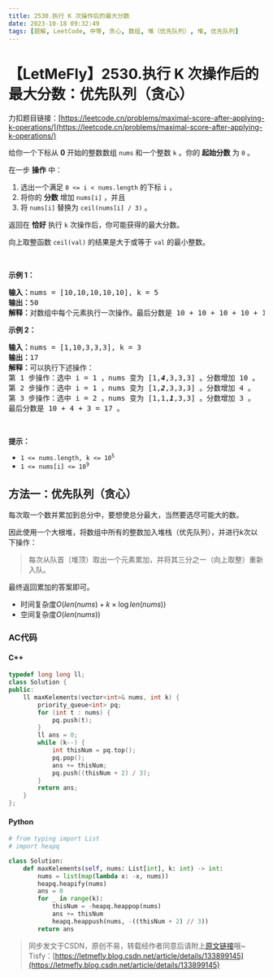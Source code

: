 ```yaml
---
title: 2530.执行 K 次操作后的最大分数
date: 2023-10-18 09:32:49
tags: [题解, LeetCode, 中等, 贪心, 数组, 堆（优先队列）, 堆, 优先队列]
---
```


# 【LetMeFly】2530.执行 K 次操作后的最大分数：优先队列（贪心）

力扣题目链接：[https://leetcode.cn/problems/maximal-score-after-applying-k-operations/](https://leetcode.cn/problems/maximal-score-after-applying-k-operations/)

<p>给你一个下标从 <strong>0</strong> 开始的整数数组 <code>nums</code> 和一个整数 <code>k</code> 。你的 <strong>起始分数</strong> 为 <code>0</code> 。</p>

<p>在一步 <strong>操作</strong> 中：</p>

<ol>
	<li>选出一个满足 <code>0 &lt;= i &lt; nums.length</code> 的下标 <code>i</code> ，</li>
	<li>将你的 <strong>分数</strong> 增加 <code>nums[i]</code> ，并且</li>
	<li>将 <code>nums[i]</code> 替换为 <code>ceil(nums[i] / 3)</code> 。</li>
</ol>

<p>返回在 <strong>恰好</strong> 执行 <code>k</code> 次操作后，你可能获得的最大分数。</p>

<p>向上取整函数 <code>ceil(val)</code> 的结果是大于或等于 <code>val</code> 的最小整数。</p>

<p>&nbsp;</p>

<p><strong>示例 1：</strong></p>

<pre>
<strong>输入：</strong>nums = [10,10,10,10,10], k = 5
<strong>输出：</strong>50
<strong>解释：</strong>对数组中每个元素执行一次操作。最后分数是 10 + 10 + 10 + 10 + 10 = 50 。
</pre>

<p><strong>示例 2：</strong></p>

<pre>
<strong>输入：</strong>nums = [1,10,3,3,3], k = 3
<strong>输出：</strong>17
<strong>解释：</strong>可以执行下述操作：
第 1 步操作：选中 i = 1 ，nums 变为 [1,<em><strong>4</strong></em>,3,3,3] 。分数增加 10 。
第 2 步操作：选中 i = 1 ，nums 变为 [1,<em><strong>2</strong></em>,3,3,3] 。分数增加 4 。
第 3 步操作：选中 i = 2 ，nums 变为 [1,1,<em><strong>1</strong></em>,3,3] 。分数增加 3 。
最后分数是 10 + 4 + 3 = 17 。
</pre>

<p>&nbsp;</p>

<p><strong>提示：</strong></p>

<ul>
	<li><code>1 &lt;= nums.length, k &lt;= 10<sup>5</sup></code></li>
	<li><code>1 &lt;= nums[i] &lt;= 10<sup>9</sup></code></li>
</ul>


    
## 方法一：优先队列（贪心）

每次取一个数并累加到总分中，要想使总分最大，当然要选尽可能大的数。

因此使用一个大根堆，将数组中所有的整数加入堆栈（优先队列），并进行$k$次以下操作：

> 每次从队首（堆顶）取出一个元素累加，并将其三分之一（向上取整）重新入队。

最终返回累加的答案即可。

+ 时间复杂度$O(len(nums) + k\times \log len(nums))$
+ 空间复杂度$O(len(nums))$

### AC代码

#### C++

```cpp
typedef long long ll;
class Solution {
public:
    ll maxKelements(vector<int>& nums, int k) {
        priority_queue<int> pq;
        for (int t : nums) {
            pq.push(t);
        }
        ll ans = 0;
        while (k--) {
            int thisNum = pq.top();
            pq.pop();
            ans += thisNum;
            pq.push((thisNum + 2) / 3);
        }
        return ans;
    }
};
```

#### Python

```python
# from typing import List
# import heapq

class Solution:
    def maxKelements(self, nums: List[int], k: int) -> int:
        nums = list(map(lambda x: -x, nums))
        heapq.heapify(nums)
        ans = 0
        for _ in range(k):
            thisNum = -heapq.heappop(nums)
            ans += thisNum
            heapq.heappush(nums, -((thisNum + 2) // 3))
        return ans
```

> 同步发文于CSDN，原创不易，转载经作者同意后请附上[原文链接](https://blog.tisfy.eu.org/2023/10/18/LeetCode%202530.%E6%89%A7%E8%A1%8CK%E6%AC%A1%E6%93%8D%E4%BD%9C%E5%90%8E%E7%9A%84%E6%9C%80%E5%A4%A7%E5%88%86%E6%95%B0/)哦~
> Tisfy：[https://letmefly.blog.csdn.net/article/details/133899145](https://letmefly.blog.csdn.net/article/details/133899145)
